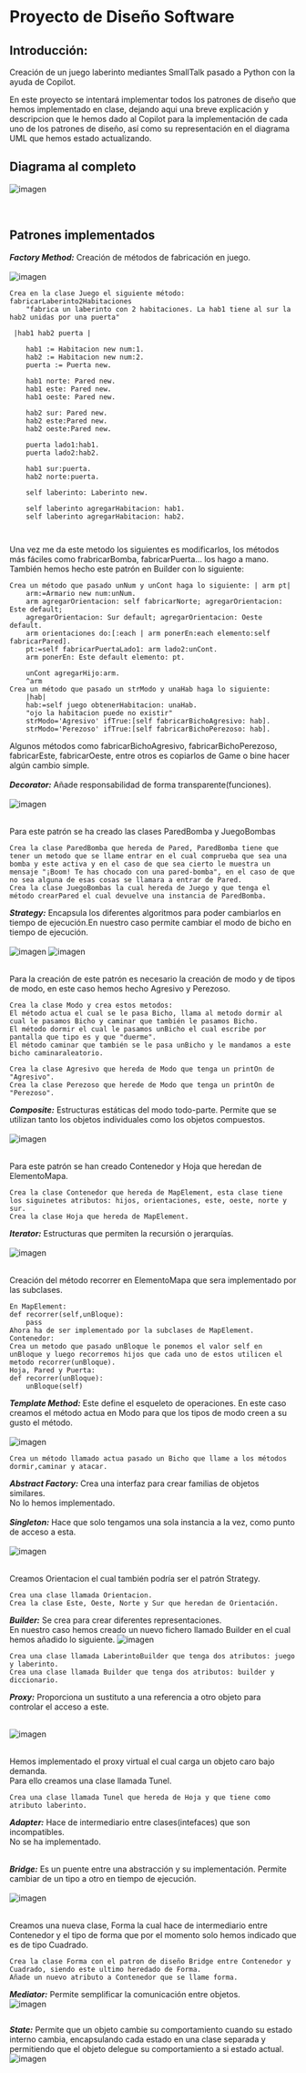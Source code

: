 <h1>Proyecto de Diseño Software</h1>
<h2>Introducción:</h2>

<p>Creación de un juego laberinto mediantes SmallTalk pasado a Python con la ayuda de Copilot.</p>
<p>En este proyecto se intentará implementar todos los patrones de diseño que hemos implementado en clase, dejando aqui una breve explicación y descripcion que le hemos dado al Copilot para la implementación de cada uno de los patrones de diseño, así como su representación en el diagrama UML que hemos estado actualizando.</p>
<h2>Diagrama al completo</h2>

![imagen](https://github.com/MariaPicazoSanchez/Dise-oSoftwareProyect/assets/129367348/6ec1f38f-1547-4dfa-9610-69769e7fa6ae)

<br>
<h2>Patrones implementados</h2>

***Factory Method:***
Creación de métodos de fabricación en juego.<br><br>
![imagen](https://github.com/MariaPicazoSanchez/Dise-oSoftwareProyect/assets/129367348/6cac04c5-dcf7-4366-808e-caac914fbc1e)



```
Crea en la clase Juego el siguiente método: fabricarLaberinto2Habitaciones
	"fabrica un laberinto con 2 habitaciones. La hab1 tiene al sur la hab2 unidas por una puerta"
	
 |hab1 hab2 puerta |

	hab1 := Habitacion new num:1.
	hab2 := Habitacion new num:2.
	puerta := Puerta new.
	
	hab1 norte: Pared new.
	hab1 este: Pared new.
	hab1 oeste: Pared new.
	
	hab2 sur: Pared new.
	hab2 este:Pared new.
	hab2 oeste:Pared new.
	
	puerta lado1:hab1.
	puerta lado2:hab2.
	
	hab1 sur:puerta.
	hab2 norte:puerta.
	
	self laberinto: Laberinto new.
	
	self laberinto agregarHabitacion: hab1.
	self laberinto agregarHabitacion: hab2.
 
	
```
Una vez me da este metodo los siguientes es modificarlos, los métodos más fáciles como frabricarBomba, fabricarPuerta... los hago a mano.<br>
También hemos hecho este patrón en Builder con lo siguiente:
```
Crea un método que pasado unNum y unCont haga lo siguiente: | arm pt|
	arm:=Armario new num:unNum.
	arm agregarOrientacion: self fabricarNorte; agregarOrientacion: Este default;
	agregarOrientacion: Sur default; agregarOrientacion: Oeste default.
	arm orientaciones do:[:each | arm ponerEn:each elemento:self fabricarPared].
	pt:=self fabricarPuertaLado1: arm lado2:unCont.
	arm ponerEn: Este default elemento: pt.
	
	unCont agregarHijo:arm.
	^arm
Crea un método que pasado un strModo y unaHab haga lo siguiente:
	|hab|
	hab:=self juego obtenerHabitacion: unaHab.
	"ojo la habitacion puede no existir"
	strModo='Agresivo' ifTrue:[self fabricarBichoAgresivo: hab].
	strModo='Perezoso' ifTrue:[self fabricarBichoPerezoso: hab].

```
Algunos métodos como fabricarBichoAgresivo, fabricarBichoPerezoso, fabricarEste, fabricarOeste, entre otros es copiarlos de Game o bine hacer algún cambio simple.<br><br>
***Decorator:***
Añade responsabilidad de forma transparente(funciones).<br><br>
![imagen](https://github.com/MariaPicazoSanchez/Dise-oSoftwareProyect/assets/129367348/4a77460f-4a5b-4a61-b502-1e1889d70947)

<br>
Para este patrón se ha creado las clases ParedBomba y JuegoBombas

```
Crea la clase ParedBomba que hereda de Pared, ParedBomba tiene que tener un metodo que se llame entrar en el cual comprueba que sea una bomba y este activa y en el caso de que sea cierto le muestra un mensaje "¡Boom! Te has chocado con una pared-bomba", en el caso de que no sea alguna de esas cosas se llamara a entrar de Pared.
Crea la clase JuegoBombas la cual hereda de Juego y que tenga el método crearPared el cual devuelve una instancia de ParedBomba.
```

***Strategy:***
Encapsula los diferentes algoritmos para poder cambiarlos en tiempo de ejecución.En nuestro caso permite cambiar el modo de bicho en tiempo de ejecución.<br><br>
![imagen](https://github.com/MariaPicazoSanchez/Dise-oSoftwareProyect/assets/129367348/5917a49f-3be7-4bd8-b9bc-63709c78d22f)
![imagen](https://github.com/MariaPicazoSanchez/Dise-oSoftwareProyect/assets/129367348/20a65a91-9be4-4fc1-99e8-802cf41d3d53)

<br>
Para la creación de este patrón es necesario la creación de modo y de tipos de modo, en este caso hemos hecho Agresivo y Perezoso.

```
Crea la clase Modo y crea estos metodos:
El método actua el cual se le pasa Bicho, llama al metodo dormir al cual le pasamos Bicho y caminar que también le pasamos Bicho.
El método dormir el cual le pasamos unBicho el cual escribe por pantalla que tipo es y que "duerme".
El método caminar que también se le pasa unBicho y le mandamos a este bicho caminaraleatorio.

Crea la clase Agresivo que hereda de Modo que tenga un printOn de "Agresivo".
Crea la clase Perezoso que herede de Modo que tenga un printOn de "Perezoso".
```
***Composite:***
Estructuras estáticas del modo todo-parte. Permite que se utilizan tanto los objetos individuales como los objetos compuestos.<br><br>
![imagen](https://github.com/MariaPicazoSanchez/Dise-oSoftwareProyect/assets/129367348/2fed6927-c63f-4595-9253-d542800f661f)


<br>
Para este patrón se han creado Contenedor y Hoja que heredan de ElementoMapa.

```
Crea la clase Contenedor que hereda de MapElement, esta clase tiene los siguinetes atributos: hijos, orientaciones, este, oeste, norte y sur.
Crea la clase Hoja que hereda de MapElement.
```
***Iterator:***
Estructuras que permiten la recursión o jerarquías.<br><br>
![imagen](https://github.com/MariaPicazoSanchez/Dise-oSoftwareProyect/assets/129367348/07e51382-7d84-4fdd-98bc-a017b7cdf977)

<br>
Creación del método recorrer en ElementoMapa que sera implementado por las subclases. 

```
En MapElement:
def recorrer(self,unBloque):
	pass
Ahora ha de ser implementado por la subclases de MapElement.
Contenedor:
Crea un metodo que pasado unBloque le ponemos el valor self en unBloque y luego recorremos hijos que cada uno de estos utilicen el metodo recorrer(unBloque).
Hoja, Pared y Puerta:
def recorrer(unBloque):
	unBloque(self)
```

***Template Method:***
Este define el esqueleto de operaciones. En este caso creamos el método actua en Modo para que los tipos de modo creen a su gusto el método.<br><br>
![imagen](https://github.com/MariaPicazoSanchez/Dise-oSoftwareProyect/assets/129367348/fbf7502c-1660-4903-8058-01d7572394e2)


```
Crea un método llamado actua pasado un Bicho que llame a los métodos dormir,caminar y atacar.
```
***Abstract Factory:***
Crea una interfaz para crear familias de objetos similares.<br>
No lo hemos implementado.<br><br>
***Singleton:***
Hace que solo tengamos una sola instancia a la vez, como punto de acceso a esta.<br><br>
![imagen](https://github.com/MariaPicazoSanchez/Dise-oSoftwareProyect/assets/129367348/0e20e04f-55c2-4245-beaa-33980392aa08)

<br>
Creamos Orientacion el cual también podría ser el patrón Strategy.

```
Crea una clase llamada Orientacion.
Crea la clase Este, Oeste, Norte y Sur que heredan de Orientación.
```

***Builder:***
Se crea para crear diferentes representaciones. <br>
En nuestro caso hemos creado un nuevo fichero llamado Builder en el cual hemos añadido lo siguiente.
![imagen](https://github.com/MariaPicazoSanchez/Dise-oSoftwareProyect/assets/129367348/ea03d79b-0ce6-4a17-a285-d0d744e231c0)

```
Crea una clase llamada LaberintoBuilder que tenga dos atributos: juego y laberinto.
Crea una clase llamada Builder que tenga dos atributos: builder y diccionario.
```
***Proxy:***
Proporciona un sustituto a una referencia a otro objeto para controlar el acceso a este.<br><br>

![imagen](https://github.com/MariaPicazoSanchez/Dise-oSoftwareProyect/assets/129367348/2be55876-68c4-483a-bf3c-b4ac7857eecb)

<br>Hemos implementado el proxy virtual el cual carga un objeto caro bajo demanda.<br>
Para ello creamos una clase llamada Tunel.
```
Crea una clase llamada Tunel que hereda de Hoja y que tiene como atributo laberinto.
```
***Adapter:***
Hace de intermediario entre clases(intefaces) que son incompatibles.<br>
No se ha implementado.<br><br>


***Bridge:***
Es un puente entre una abstracción y su implementación. Permite cambiar de un tipo a otro en tiempo de ejecución.<br><br>
![imagen](https://github.com/MariaPicazoSanchez/Dise-oSoftwareProyect/assets/129367348/cab752ec-4fb1-4ae8-9070-7c1ade35b5a4)

<br>Creamos una nueva clase, Forma la cual hace de intermediario entre Contenedor y el tipo de forma que por el momento solo hemos indicado que es de tipo Cuadrado.
```
Crea la clase Forma con el patron de diseño Bridge entre Contenedor y Cuadrado, siendo este ultimo heredado de Forma.
Añade un nuevo atributo a Contenedor que se llame forma.

```
***Mediator:***
Permite semplificar la comunicación entre objetos.<br>
![imagen](https://github.com/MariaPicazoSanchez/Dise-oSoftwareProyect/assets/129367348/184e39fe-250a-4221-a99d-8b285fa47e12)
<br>
```

```

***State:***
Permite que un objeto cambie su comportamiento cuando su estado interno cambia, encapsulando cada estado en una clase separada y permitiendo que el objeto delegue su comportamiento a si estado actual.
<br>
![imagen](https://github.com/MariaPicazoSanchez/Dise-oSoftwareProyect/assets/129367348/5d9632ea-cf9c-411c-b424-7d1eab2f297a)

```

```
